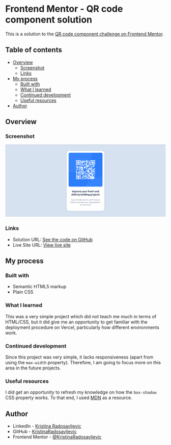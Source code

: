 # Frontend Mentor - QR code component solution

This is a solution to the [QR code component challenge on Frontend Mentor](https://www.frontendmentor.io/challenges/qr-code-component-iux_sIO_H).

## Table of contents

- [Overview](#overview)
  - [Screenshot](#screenshot)
  - [Links](#links)
- [My process](#my-process)
  - [Built with](#built-with)
  - [What I learned](#what-i-learned)
  - [Continued development](#continued-development)
  - [Useful resources](#useful-resources)
- [Author](#author)

## Overview

### Screenshot

![Screenshot of the solution](./images/screenshot.png)

### Links

- Solution URL: [See the code on GitHub](https://github.com/KristinaRadosavljevic/QR-code-component)
- Live Site URL: [View live site](https://qr-code-component-beta-pearl.vercel.app/)

## My process

### Built with

- Semantic HTML5 markup
- Plain CSS

### What I learned

This was a very simple project which did not teach me much in terms of HTML/CSS, but it did give me an opportunity to get familiar with the deployment procedure on Vercel, particularly how different environments work.

### Continued development

Since this project was very simple, it lacks responsiveness (apart from using the `max-width` property). Therefore, I am going to focus more on this area in the future projects.

### Useful resources

I did get an opportunity to refresh my knowledge on how the `box-shadow` CSS property works. To that end, I used [MDN](https://developer.mozilla.org/en-US/docs/Web/CSS/box-shadow) as a resource.

## Author

- LinkedIn - [Kristina Radosavljevic](https://www.linkedin.com/in/radosavljevic-kristina/)
- GitHub - [KristinaRadosavljevic](https://github.com/KristinaRadosavljevic)
- Frontend Mentor - [@KristinaRadosavljevic](https://www.frontendmentor.io/profile/KristinaRadosavljevic)
